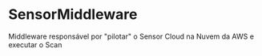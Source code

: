 # SensorMiddleware
Middleware responsável por "pilotar" o Sensor Cloud na Nuvem da AWS e executar o Scan 
